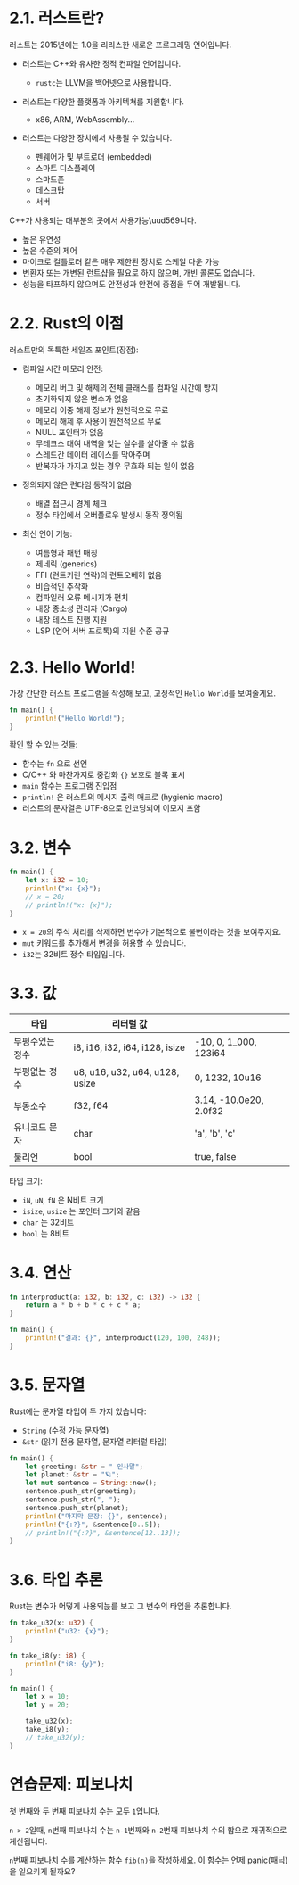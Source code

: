 # 2.1. 러스트란?

러스트는 2015년에는 1.0을 리리스한 새로운 프로그래밍 언어입니다.

* 러스트는 C++와 유사한 정적 컨파일 언어입니다.

  * `rustc`는 LLVM을 백어넷으로 사용합니다.
* 러스트는 다양한 플랫폼과 아키텍쳐를 지원합니다.

  * x86, ARM, WebAssembly...
* 러스트는 다양한 장치에서 사용될 수 있습니다.

  * 펜웨어가 및 부트로더 (embedded)
  * 스마트 디스플레이
  * 스마트폰
  * 데스크탑
  * 서버

C++가 사용되는 대부분의 곳에서 사용가능\uud569니다.

* 높은 유연성
* 높은 수준의 제어
* 마이크로 컬틀로러 같은 매우 제한된 장치로 스케일 다운 가능
* 변환자 또는 개변된 런트샵을 필요로 하지 않으며, 개빈 콜론도 없습니다.
* 성능을 타프하지 않으며도 안전성과 안전에 중점을 두어 개발됩니다.

# 2.2. Rust의 이점

러스트만의 독특한 세일즈 포인트(장점):

* 컴파일 시간 메모리 안전:

  * 메모리 버그 및 해제의 전체 클래스를 컴파일 시간에 방지
  * 초기화되지 않은 변수가 없음
  * 메모리 이중 해제 정보가 원천적으로 무료
  * 메모리 해제 후 사용이 원천적으로 무료
  * NULL 포인터가 없음
  * 무테크스 대여 내역을 잊는 실수를 살아줄 수 없음
  * 스레드간 데이터 레이스를 막아주며
  * 반복자가 가지고 있는 경우 무효화 되는 일이 없음

* 정의되지 않은 런타임 동작이 없음

  * 배열 접근시 경계 체크
  * 정수 타입에서 오버플로우 발생시 동작 정의됨

* 최신 언어 기능:

  * 여름형과 패턴 매칭
  * 제네릭 (generics)
  * FFI (런트키린 연락)의 런트오베허 없음
  * 비습적인 추작화
  * 컴파일러 오류 메시지가 편치
  * 내장 종소성 관리자 (Cargo)
  * 내장 테스트 진행 지원
  * LSP (언어 서버 프로톡)의 지원 수준 공규

# 2.3. Hello World!

가장 간단한 러스트 프로그램을 작성해 보고, 고정적인 `Hello World`를 보여줄게요.

```rust
fn main() {
    println!("Hello World!");
}
```

확인 할 수 있는 것들:

* 함수는 `fn` 으로 선언
* C/C++ 와 마찬가지로 중갑화 `{}` 보호로 블록 표시
* `main` 함수는 프로그램 진입점
* `println!` 은 러스트의 메시지 출력 매크로 (hygienic macro)
* 러스트의 문자열은 UTF-8으로 인코딩되어 이모지 포함

# 3.2. 변수

```rust
fn main() {
    let x: i32 = 10;
    println!("x: {x}");
    // x = 20;
    // println!("x: {x}");
}
```

* `x = 20`의 주석 처리를 삭제하면 변수가 기본적으로 불변이라는 것을 보여주지요.
* `mut` 키워드를 추가해서 변경을 허용할 수 있습니다.
* `i32`는 32비트 정수 타입입니다.

# 3.3. 값

| 타입       | 리터럴 값                          |                        |
| -------- | ------------------------------ | ---------------------- |
| 부평수있는 정수 | i8, i16, i32, i64, i128, isize | -10, 0, 1\_000, 123i64 |
| 부평없는 정수  | u8, u16, u32, u64, u128, usize | 0, 1232, 10u16         |
| 부동소수     | f32, f64                       | 3.14, -10.0e20, 2.0f32 |
| 유니코드 문자  | char                           | 'a', 'b', 'c'          |
| 불리언      | bool                           | true, false            |

타입 크기:

* `iN`, `uN`, `fN` 은 N비트 크기
* `isize`, `usize` 는 포인터 크기와 같음
* `char` 는 32비트
* `bool` 는 8비트

# 3.4. 연산

```rust
fn interproduct(a: i32, b: i32, c: i32) -> i32 {
    return a * b + b * c + c * a;
}

fn main() {
    println!("결과: {}", interproduct(120, 100, 248));
}
```

# 3.5. 문자열

Rust에는 문자열 타입이 두 가지 있습니다:

* `String` (수정 가능 문자열)
* `&str` (읽기 전용 문자열, 문자열 리터럴 타입)

```rust
fn main() {
    let greeting: &str = " 인사말";
    let planet: &str = "🪐";
    let mut sentence = String::new();
    sentence.push_str(greeting);
    sentence.push_str(", ");
    sentence.push_str(planet);
    println!("마지막 문장: {}", sentence);
    println!("{:?}", &sentence[0..5]);
    // println!("{:?}", &sentence[12..13]);
}
```

# 3.6. 타입 추론

Rust는 변수가 어떻게 사용되늕를 보고 그 변수의 타입을 추론합니다.
```rust
fn take_u32(x: u32) {
    println!("u32: {x}");
}

fn take_i8(y: i8) {
    println!("i8: {y}");
}

fn main() {
    let x = 10;
    let y = 20;

    take_u32(x);
    take_i8(y);
    // take_u32(y);
}
```

# 연습문제: 피보나치
첫 번째와 두 번째 피보나치 수는 모두 ```1```입니다.

```n > 2```일때, ```n```번째 피보나치 수는 ```n-1```번째와 ```n-2```번째 피보나치 수의 합으로 재귀적으로 계산됩니다.


```n```번째 피보나치 수를 계산하는 함수 ```fib(n)```을 작성하세요.
이 함수는 언제 panic(패닉)을 일으키게 될까요?


